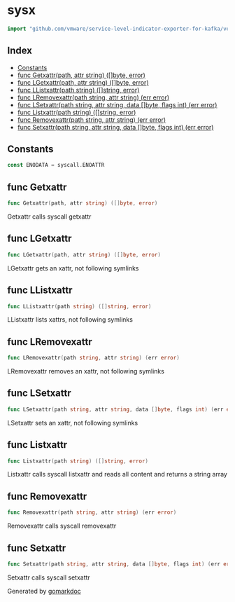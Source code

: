 <!-- Code generated by gomarkdoc. DO NOT EDIT -->

# sysx

```go
import "github.com/vmware/service-level-indicator-exporter-for-kafka/vendor/github.com/containerd/continuity/sysx"
```

## Index

- [Constants](<#constants>)
- [func Getxattr(path, attr string) ([]byte, error)](<#func-getxattr>)
- [func LGetxattr(path, attr string) ([]byte, error)](<#func-lgetxattr>)
- [func LListxattr(path string) ([]string, error)](<#func-llistxattr>)
- [func LRemovexattr(path string, attr string) (err error)](<#func-lremovexattr>)
- [func LSetxattr(path string, attr string, data []byte, flags int) (err error)](<#func-lsetxattr>)
- [func Listxattr(path string) ([]string, error)](<#func-listxattr>)
- [func Removexattr(path string, attr string) (err error)](<#func-removexattr>)
- [func Setxattr(path string, attr string, data []byte, flags int) (err error)](<#func-setxattr>)


## Constants

```go
const ENODATA = syscall.ENOATTR
```

## func Getxattr

```go
func Getxattr(path, attr string) ([]byte, error)
```

Getxattr calls syscall getxattr

## func LGetxattr

```go
func LGetxattr(path, attr string) ([]byte, error)
```

LGetxattr gets an xattr, not following symlinks

## func LListxattr

```go
func LListxattr(path string) ([]string, error)
```

LListxattr lists xattrs, not following symlinks

## func LRemovexattr

```go
func LRemovexattr(path string, attr string) (err error)
```

LRemovexattr removes an xattr, not following symlinks

## func LSetxattr

```go
func LSetxattr(path string, attr string, data []byte, flags int) (err error)
```

LSetxattr sets an xattr, not following symlinks

## func Listxattr

```go
func Listxattr(path string) ([]string, error)
```

Listxattr calls syscall listxattr and reads all content and returns a string array

## func Removexattr

```go
func Removexattr(path string, attr string) (err error)
```

Removexattr calls syscall removexattr

## func Setxattr

```go
func Setxattr(path string, attr string, data []byte, flags int) (err error)
```

Setxattr calls syscall setxattr



Generated by [gomarkdoc](<https://github.com/princjef/gomarkdoc>)
